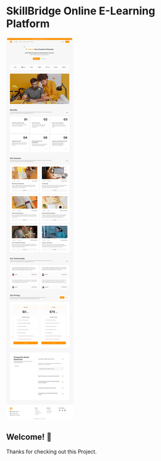 # SkillBridge Online E-Learning Platform

![Design preview for the Skillbridge E-learning Platform](./Design/Home%20Page%20-%20Laptop.png)

## Welcome! 👋

Thanks for checking out this Project.
